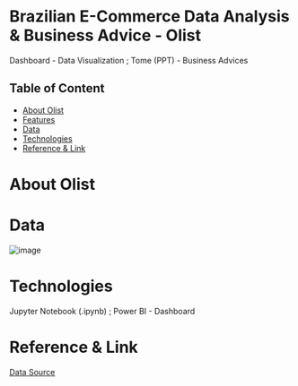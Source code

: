 # Brazilian E-Commerce Data Analysis & Business Advice - Olist
Dashboard - Data Visualization ; Tome (PPT) - Business Advices

## Table of Content
* [About Olist](#About-Olist)
* [Features](#Features)
* [Data](#Data)
* [Technologies](#Technologies)
* [Reference & Link](#Reference-&-Link)


# About Olist




# Data
![image](https://github.com/MarcoCTF/final_project/assets/87473385/337cd5a3-8042-402a-bdb6-4d860c070b3a)

# Technologies
Jupyter Notebook (.ipynb) ; Power BI - Dashboard

# Reference & Link
[Data Source](https://drive.google.com/file/d/1bLwp3KmwvQHB2ucquErlkayI8yCEvmO9/view)
